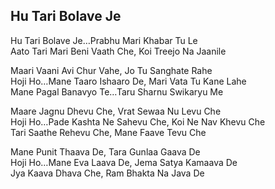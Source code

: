 ## Hu Tari Bolave Je

Hu Tari Bolave Je…Prabhu Mari Khabar Tu Le  
Aato Tari Mari Beni Vaath Che, Koi Treejo Na Jaanile

Maari Vaani Avi Chur Vahe, Jo Tu Sanghate Rahe  
Hoji Ho…Mane Taaro Ishaaro De, Mari Vata Tu Kane Lahe  
Mane Pagal Banavyo Te…Taru Sharnu Swikaryu Me

Maare Jagnu Dhevu Che, Vrat Sewaa Nu Levu Che  
Hoji Ho…Pade Kashta Ne Sahevu Che, Koi Ne Nav Khevu Che  
Tari Saathe Rehevu Che, Mane Faave Tevu Che

Mane Punit Thaava De, Tara Gunlaa Gaava De  
Hoji Ho…Mane Eva Laava De, Jema Satya Kamaava De  
Jya Kaava Dhava Che, Ram Bhakta Na Java De

